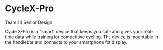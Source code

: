 # CycleX-Pro
Team 14 Senior Design

Cycle X-Pro is a "smart" device that keeps you safe and gives your real-time data while training for competitive cycling. The device is mountable in the handlebar and connects to your smartphone for display. 
